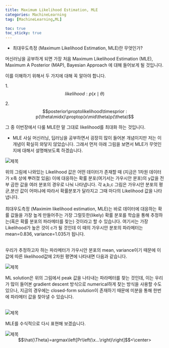 ```yaml
---
title: Maximum Likelihood Estimation, MLE
categories: MachineLearning
tag: [MachineLearning,ML]

toc: true
toc_sticky: true
---
```


- 최대우도측정 (Maximum Likelihood Estimation, MLE)란 무엇인가?

머신러닝을 공부하게 되면 가장 처음 Maximum Likelihood Estimation (MLE), Maximum A Posterior (MAP), Bayesian Approach 에 대해 들어보게 될 것입니다.

이를 이해하기 위해서 두 가지에 대해 꼭 알아야 합니다.

1.$$likelihood : p(x\mid\theta)$$ 

2.$$posterior\proptolikelihood\timesprior : p(\theta\midx)\proptop(x\mid\theta)p(\theta)$$

그 중 이번장에서 다룰 MLE란 말 그대로 likelihood를 최대화 하는 것입니다. 

- MLE
사실 머신러닝, 딥러닝을 공부하면서 굉장히 많이 들어본 개념이지만 저는 이 개념이 확실히 와닿지 않았습니다.
그래서 먼저 아래 그림을 보면서 MLE가 무엇인지에 대해서 설명해보도록 하겠습니다.<br>

<img src="https://user-images.githubusercontent.com/48202736/104995401-9868c100-5a69-11eb-959a-6c1742dcee8a.png" title="제목"/>

위의 그림에 나와있는 Likelihood 값은 어떤 데이터가 존재할 때 (지금은 1차원 데이터가 x축 상에 뿌려졌 있음) 이에 대응하는 확률 분포(여기서는 가우시안 분포)의 y값을 전부 곱한 값을 여러 분포의 경우로 나눠 나타냅니다.
각 a,b,c 그림은 가우시안 분포의 평균,분산 값이 어떠냐에 따라서 확률분포가 달라지고 그때 마다의 Likelihood 값을 나타냅니다.<br><br>
최대우도측정 (Maximim likelihood estimation, MLE)는 바로 데이터에 대응하는 확률 값들을 가장 높게 만들어주는 가장 그럴듯한(likely) 확률 분포를 학습을 통해 추정하는(혹은 확률 분포의 파라메터를 찾는) 것이라고 할 수 있습니다. 여기서는 가장 Likelihood가 높은 것이 c가 될 것인데 이 때의 가우시안 분포의 파라메터는 mean=0.836, variance=1.035가 됩니다. <br><br>

우리가 추정하고자 하는 파라메터가 가우시안 분포의 mean, variance이기 때문에 이 값에 따른 likelihood값에 2차원 평면에 나타내면 다음과 같습니다.<br>

<img src="https://user-images.githubusercontent.com/48202736/104995426-9ef73880-5a69-11eb-8662-19d94037b4c6.png" title="제목"/>

ML solution은 위의 그림에서 peak 값을 나타내는 파라메터를 찾는 것인데, 이는 우리가 많이 들어본 gradient descent 방식으로 numerical하게 찾는 방식을 사용할 수도 있으나, 지금의 경우에는 closed-form solution이 존재하기 때문에 미분을 통해 한번에 파라메터 값을 찾아낼 수 있습니다.<br><br>

<img src="https://user-images.githubusercontent.com/48202736/105001430-1b424980-5a73-11eb-8e23-cf7207e5cf47.png" title="제목"/>

MLE를 수식적으로 다시 표현해 보겠습니다.<br>

<img src="https://user-images.githubusercontent.com/48202736/104995366-8b4bd200-5a69-11eb-8b6b-97289e4a25d5.png" title="제목"/>


<center>$$\hat{\Theta}=argmax\left[Pr\left(\x...\right)\right]$$<\center>
 



